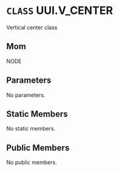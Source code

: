 # `CLASS` UUI.V_CENTER
Vertical center class

## Mom
NODE

## Parameters
No parameters.

## Static Members
No static members.

## Public Members
No public members.
